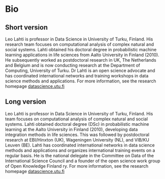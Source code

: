 # Bio

## Short version

Leo Lahti is professor in Data Science in University of Turku, Finland. His research team focuses on computational analysis of complex natural and social systems. Lahti obtained his doctoral degree in probabilistic machine learning applications in life sciences from Aalto University in Finland (2010). He subsequently worked as postdoctoral research in UK, The Netherlands and Belgium and is now conducting research at the Department of Computing, University of Turku. Dr Lahti is an open science advocate and has coordinated international networks and training workshops in data science methods and applications. For more information, see the research homepage [datascience.utu.fi](http://datascience.utu.fi)


## Long version

Leo Lahti is professor in Data Science in University of Turku, Finland. His team focuses on computational analysis of complex natural and social systems. Lahti obtained doctoral degree (DSc) in probabilistic machine learning at the Aalto University in Finland (2010), developing data integration methods in life sciences. This was followed by postdoctoral research at EBI/Hinxton (UK), Wageningen University (NL), and VIB/KU Leuven (BE). Lahti has coordinated international networks in data science methods and applications and organizes international training events on a regular basis. He is the national delegate in the Committee on Data of the International Science Council and a founder of the open science work group of Open Knowledge Finland ry. For more information, see the research homepage [datascience.utu.fi](http://datascience.utu.fi)


